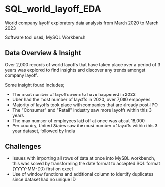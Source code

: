 # SQL_world_layoff_EDA
World company layoff exploratory data analysis from March 2020 to March 2023

Software tool used; MySQL Workbench


## Data Overview & Insight

Over 2,000 records of world layoffs that have taken place over a period of 3 years was explored to find insights and discover any trends amongst company layoff.

Some insight found includes;
- The most number of layoffs seem to have happened in 2022
- Uber had the most number of layoffs in 2020, over 7,000 empoyees
- Majority of layoffs took place with companies that are already post-IPO
- The "Consumer" and "Retail" industry saw more layoffs within this 3 years
- The max number of employees laid off at once was about 18,000
- Per country, United States saw the most number of layoffs within this 3 year dataset, followed by India



## Challenges

- Issues with importing all rows of data at once into MySQL workbench, this was solved by transforming the date format to accepted SQL format (YYYY-MM-DD) first on excel
- Use of window functions and additional column to identify duplicates since dataset had no unique ID
